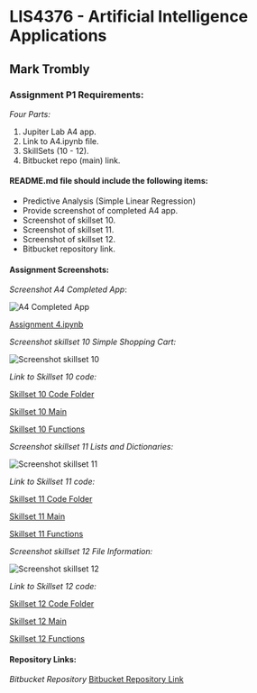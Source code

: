 # LIS4376 - Artificial Intelligence Applications

## Mark Trombly

### Assignment P1 Requirements:

*Four Parts:*

1. Jupiter Lab A4 app.
2. Link to A4.ipynb file.
3. SkillSets (10 - 12).
4. Bitbucket repo (main) link. 

#### README.md file should include the following items:

* Predictive Analysis (Simple Linear Regression)
* Provide screenshot of completed A4 app.
* Screenshot of skillset 10.
* Screenshot of skillset 11.
* Screenshot of skillset 12.
* Bitbucket repository link.

#### Assignment Screenshots:

*Screenshot A4 Completed App*:

![A4 Completed App](img/a4.png)

[Assignment 4.ipynb](https://github.com/monstermark3d/lis4376/blob/master/a4/a4.ipynb "Assignment 4 ipynb")

*Screenshot skillset 10 Simple Shopping Cart:*

![Screenshot skillset 10](img/s10_simple_shopping_cart.png)

*Link to Skillset 10 code:*

[Skillset 10 Code Folder](/skillsets/s10_simple_shopping_cart/ "S10 Simple Shopping Cart")

[Skillset 10 Main](/skillsets/s10_simple_shopping_cart/main.py "S10 Simple Shopping Cart main.py")

[Skillset 10 Functions](/skillsets/s10_simple_shopping_cart/functions.py "S10 Simple Shopping Cart functions.py")

*Screenshot skillset 11 Lists and Dictionaries:*

![Screenshot skillset 11](img/s11_lists_and_dictionaries.png)

*Link to Skillset 11 code:*

[Skillset 11 Code Folder](/skillsets/s11_lists_and_dictionaries/ "S11 Lists and Dictionaries")

[Skillset 11 Main](/skillsets/s11_lists_and_dictionaries/main.py "S11 Lists and Dictionaries main.py")

[Skillset 11 Functions](/skillsets/s11_lists_and_dictionaries/functions.py "S11 Lists and Dictionaries functions.py")

*Screenshot skillset 12 File Information:*

![Screenshot skillset 12](img/s12_file_information.png)

*Link to Skillset 12 code:*

[Skillset 12 Code Folder](/skillsets/s12_file_information/ "S12 File Information ")

[Skillset 12 Main](/skillsets/s12_file_information/main.py "S12 File Information main.py")

[Skillset 12 Functions](/skillsets/s12_file_information/functions.py "S12 File Information  functions.py")

#### Repository Links:

*Bitbucket Repository*
[Bitbucket Repository Link](https://bitbucket.org/marktrombly/lis4376/src/master/ "Bitbucket Repository Link")